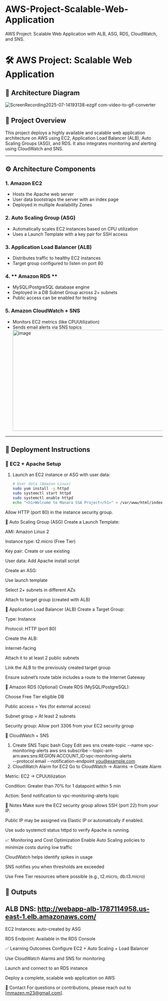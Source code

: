# AWS-Project-Scalable-Web-Application
AWS Project: Scalable Web Application with ALB, ASG, RDS, CloudWatch, and SNS.
# 🛠️ AWS Project: Scalable Web Application


## 📸 Architecture Diagram
![ScreenRecording2025-07-14193138-ezgif com-video-to-gif-converter](https://github.com/user-attachments/assets/29d80075-f577-485f-99f8-66692713f213)


## 📌 Project Overview

This project deploys a highly available and scalable web application architecture on AWS using EC2, Application Load Balancer (ALB), Auto Scaling Groups (ASG), and RDS. It also integrates monitoring and alerting using CloudWatch and SNS.

---

## ⚙️ Architecture Components

### 1. **Amazon EC2**
- Hosts the Apache web server
- User data bootstraps the server with an index page
- Deployed in multiple Availability Zones

### 2. **Auto Scaling Group (ASG)**
- Automatically scales EC2 instances based on CPU utilization
- Uses a Launch Template with a key pair for SSH access

### 3. **Application Load Balancer (ALB)**
- Distributes traffic to healthy EC2 instances
- Target group configured to listen on port 80

### 4. ** Amazon RDS **
- MySQL/PostgreSQL database engine
- Deployed in a DB Subnet Group across 2+ subnets
- Public access can be enabled for testing

### 5. **Amazon CloudWatch + SNS**
- Monitors EC2 metrics (like CPUUtilization)
- Sends email alerts via SNS topics
  <img width="733" height="323" alt="image" src="https://github.com/user-attachments/assets/93616b38-0e40-44a1-b4ee-3479a156c6fc" />


---

## 🚀 Deployment Instructions

### 🔸 EC2 + Apache Setup

1. Launch an EC2 instance or ASG with user data:
   ```bash
   # User data (Amazon Linux)
   sudo yum install -y httpd
   sudo systemctl start httpd
   sudo systemctl enable httpd
   echo "<h1>Welcome to Manara SSA Project</h1>" > /var/www/html/index.html
Allow HTTP (port 80) in the instance security group.

🔸 Auto Scaling Group (ASG)
Create a Launch Template:

AMI: Amazon Linux 2

Instance type: t2.micro (Free Tier)

Key pair: Create or use existing

User data: Add Apache install script

Create an ASG:

Use launch template

Select 2+ subnets in different AZs

Attach to target group (created with ALB)

🔸 Application Load Balancer (ALB)
Create a Target Group:

Type: Instance

Protocol: HTTP (port 80)

Create the ALB:

Internet-facing

Attach it to at least 2 public subnets

Link the ALB to the previously created target group

Ensure subnet’s route table includes a route to the Internet Gateway

🔸 Amazon RDS (Optional)
Create RDS (MySQL/PostgreSQL):

Choose Free Tier eligible DB

Public access = Yes (for external access)

Subnet group = At least 2 subnets

Security group: Allow port 3306 from your EC2 security group

🔸 CloudWatch + SNS
1. Create SNS Topic
bash
Copy
Edit
aws sns create-topic --name vpc-monitoring-alerts
aws sns subscribe --topic-arn arn:aws:sns:REGION:ACCOUNT_ID:vpc-monitoring-alerts \
  --protocol email --notification-endpoint you@example.com
2. CloudWatch Alarm for EC2
Go to CloudWatch → Alarms → Create Alarm

Metric: EC2 → CPUUtilization

Condition: Greater than 70% for 1 datapoint within 5 min

Action: Send notification to vpc-monitoring-alerts topic


📍 Notes
Make sure the EC2 security group allows SSH (port 22) from your IP.

Public IP may be assigned via Elastic IP or automatically if enabled.

Use sudo systemctl status httpd to verify Apache is running.

📈 Monitoring and Cost Optimization
Enable Auto Scaling policies to minimize costs during low traffic

CloudWatch helps identify spikes in usage

SNS notifies you when thresholds are exceeded

Use Free Tier resources where possible (e.g., t2.micro, db.t3.micro)

## 🏁 Outputs
## ALB DNS: http://webapp-alb-1787114958.us-east-1.elb.amazonaws.com/

EC2 Instances: auto-created by ASG

RDS Endpoint: Available in the RDS Console

✅ Learning Outcomes
Configure EC2 + Auto Scaling + Load Balancer

Use CloudWatch Alarms and SNS for monitoring

Launch and connect to an RDS instance

Deploy a complete, scalable web application on AWS

📧 Contact
For questions or contributions, please reach out to [mmazen.m23@gmail.com].
